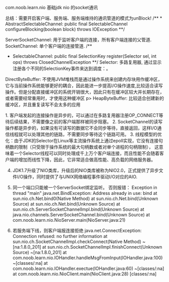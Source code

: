 com.noob.learn.nio 基础jdk nio 的socket通讯




<P>
总结：需要开启客户端、服务端、服务端维持的通讯管道的模式为unBlock!
/**
 * AbstractSelectableChannel: public final SelectableChannel configureBlocking(boolean block) throws IOException
**/
<p>

ServerSocketChannel: 用于监听客户端的连接，所有客户端连接的父管道.
SocketChannel: 单个客户端的连接管道.
/**
 * SelectableChannel: public final SelectionKey register(Selector sel, int ops) throws ClosedChannelException
**/
Selector: 多路复用器, 通过显示注册各个不同的SelectionKey事件来达到调度：。
<p>
DirectByteBuffer:
不使用JVM堆栈而是通过操作系统来创建内存块用作缓冲区，它与当前操作系统能够更好的耦合，因此能进一步提高I/O操作速度,比较适合读写操作。但是分配直接缓冲区的系统开销很大，因此只有在缓冲区较大并长期存在，或者需要经常重用时，才使用这种缓冲区
p>
HeapByteBuffer: 比较适合创建新的缓冲区，并且重复读写不会太多的应用

<p>
1. 客户端发起的连接操作是异步的，可以通过在多路复用器注册OP_CONNECT等待后续结果，不需要像之前的客户端那样被同步阻塞。
2. SocketChannel的读写操作都是异步的，如果没有可读写的数据它不会同步等待，直接返回，这样I/O通信线程就可以处理其他的链路，不需要同步等待这个链路可用。
3. 线程模型的优化：由于JDK的Selector在Linux等主流操作系统上通过epoll实现，它没有连接句柄数的限制（只受限于操作系统的最大句柄数或者对单个进程的句柄限制），
这意味着一个Selector线程可以同时处理成千上万个客户端连接，而且性能不会随着客户端的增加而线性下降，因此，它非常适合做高性能、高负载的网络服务器。

4. JDK1.7升级了NIO类库，升级后的NIO类库被称为NIO2.0，正式提供了异步文件I/O操作，同时提供了与UNIX网络编程事件驱动I/O对应的AIO.




6. 同一个端口只能被一个ServerSocket绑定监听。 否则报错：
Exception in thread "main" java.net.BindException: Address already in use: bind
	at sun.nio.ch.Net.bind0(Native Method)
	at sun.nio.ch.Net.bind(Unknown Source)
	at sun.nio.ch.Net.bind(Unknown Source)
	at sun.nio.ch.ServerSocketChannelImpl.bind(Unknown Source)
	at java.nio.channels.ServerSocketChannel.bind(Unknown Source)
	at com.noob.learn.nio.NioServer.main(NioServer.java:21)

7. 若服务端下线，则客户端报连接拒绝
java.net.ConnectException: Connection refused: no further information
	at sun.nio.ch.SocketChannelImpl.checkConnect(Native Method) ~[na:1.8.0_201]
	at sun.nio.ch.SocketChannelImpl.finishConnect(Unknown Source) ~[na:1.8.0_201]
	at com.noob.learn.nio.IOHandler.handleMsgFromInput(IOHandler.java:100) ~[classes/:na]
	at com.noob.learn.nio.IOHandler.exectue(IOHandler.java:60) ~[classes/:na]
	at com.noob.learn.nio.NioClient.main(NioClient.java:28) [classes/:na]